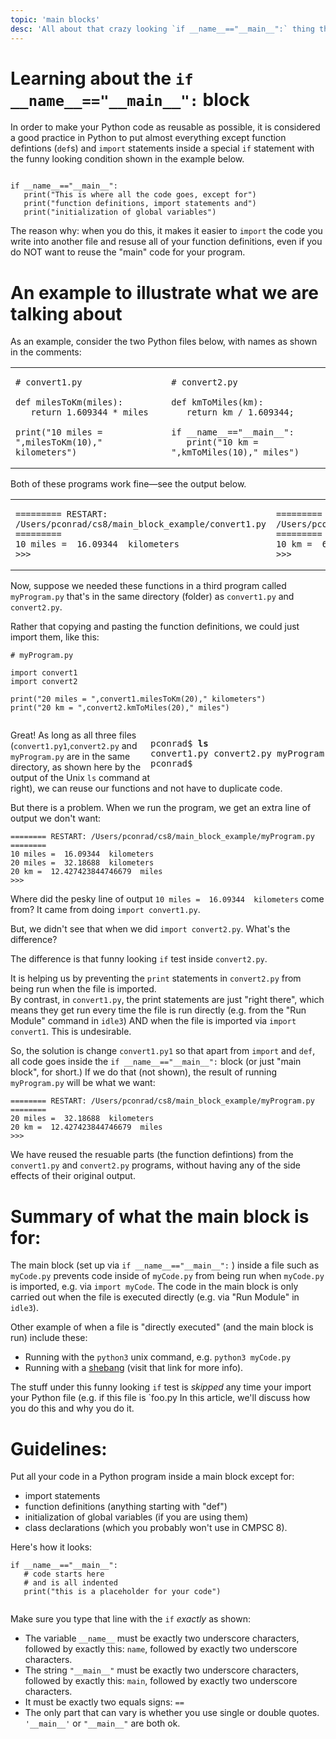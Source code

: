 ```yaml
---
topic: 'main blocks'
desc: 'All about that crazy looking `if __name__=="__main__":` thing that you see in some Python code'
---
```


# Learning about the `if __name__=="__main__":` block

In order to make your Python code as reusable as possible, it is considered a good practice in Python to put almost everything except function defintions (`def`s) and `import` statements  inside a special `if`
statement with the funny looking condition shown in the example below.

```

if __name__=="__main__":
   print("This is where all the code goes, except for")
   print("function definitions, import statements and")
   print("initialization of global variables")

```

The reason why: when you do this, it makes it easier to `import` the code you write into another file and resuse all of your function definitions, even if you do NOT want to reuse the "main" code for your program.

# An example to illustrate what we are talking about

As an example, consider the two Python files below, with names as shown in the comments:

<table>
<tr>
<td markdown="1">

```
# convert1.py

def milesToKm(miles):
   return 1.609344 * miles
   
print("10 miles = ",milesToKm(10)," kilometers")
```

</td>
<td markdown="1">

```
# convert2.py

def kmToMiles(km):
   return km / 1.609344;
   
if __name__=="__main__":
   print("10 km = ",kmToMiles(10)," miles")
```

</td>
</tr>
</table>

Both of these programs work fine&mdash;see the output below.

<table>
<tr>
<td markdown="1">

```
========= RESTART: /Users/pconrad/cs8/main_block_example/convert1.py =========
10 miles =  16.09344  kilometers
>>> 
```

</td>
<td markdown="1">

```
========= RESTART: /Users/pconrad/cs8/main_block_example/convert2.py =========
10 km =  6.2137119223733395  miles
>>> 
```

</td>
</tr>
</table>


Now, suppose we needed these functions in a third program called `myProgram.py` that's in the same directory (folder) as `convert1.py` and `convert2.py`.  

Rather that copying and pasting the function definitions, we could just import them, like this:

```
# myProgram.py

import convert1
import convert2

print("20 miles = ",convert1.milesToKm(20)," kilometers")
print("20 km = ",convert2.kmToMiles(20)," miles")


```

<pre style="width:20em; float:right" markdown="1">
pconrad$ <b>ls</b>
convert1.py	convert2.py	myProgram.py
pconrad$ 
</pre>

<div style="width: 50em;" markdown="1">

Great!  As long as all three files (`convert1.py1`,`convert2.py` and `myProgram.py` are in the same directory, as shown here by the output of the Unix `ls` command at right), we can reuse our functions and not have to duplicate code.

</div>

<div markdown="1" style="clear:both;">But there is a problem.    When we run the program, we get an extra line of output we don't want: </div>

```
======== RESTART: /Users/pconrad/cs8/main_block_example/myProgram.py ========
10 miles =  16.09344  kilometers
20 miles =  32.18688  kilometers
20 km =  12.427423844746679  miles
>>> 
```

Where did the pesky line of output `10 miles =  16.09344  kilometers` come from? It came from doing `import convert1.py`.

But, we didn't see that when we did `import convert2.py`.   What's the difference?

The difference is that  funny looking `if` test inside `convert2.py`.

It is helping us by preventing the `print` statements in `convert2.py` from being run when the file is imported.   
By contrast, in `convert1.py`, the print statements are just "right there", which means they get run every time the file is run directly (e.g. from the "Run Module" command in `idle3`) AND when the file is imported via `import convert1`.  This is undesirable.  

So, the solution is change `convert1.py1` so that apart from `import` and `def`, all code goes inside the `if __name__=="__main__":` block (or just "main block", for short.)  If we do that (not shown), the result of running `myProgram.py` will be what we want:

```
======== RESTART: /Users/pconrad/cs8/main_block_example/myProgram.py ========
20 miles =  32.18688  kilometers
20 km =  12.427423844746679  miles
>>> 
```

We have reused the resuable parts (the function defintions) from the `convert1.py` and `convert2.py` programs, without having any of the side effects of their original output.

# Summary of what the main block is for:

The main block (set up via `if __name__=="__main__":` ) inside a file such as `myCode.py` prevents code inside of `myCode.py` from being run
when `myCode.py` is imported, e.g. via `import myCode`.   The code  in the main block is only carried out when the file is executed directly (e.g. via "Run Module" in `idle3`).

Other example of when a file is "directly executed" (and the main block is run) include these:
* Running with the `python3` unix command, e.g. `python3 myCode.py`
* Running with a [shebang](/topics/shebang/) (visit that link for more info).


The stuff under this funny looking `if` test is <em>skipped</em> any time your import your Python file (e.g. if this file is `foo.py
In this article, we'll discuss how you do this and why you do it.

# Guidelines:

Put all your code in a Python program inside a main block except for:
* import statements
* function definitions (anything starting with "def")
* initialization of global variables (if you are using them)
* class declarations (which you probably won't use in CMPSC 8).

Here's how it looks:

```
if __name__=="__main__":
   # code starts here
   # and is all indented
   print("this is a placeholder for your code")
   
```

Make sure you type that line with the `if`  <em>exactly</em> as shown:
* The variable `__name__` must be exactly two underscore characters, followed by exactly this: `name`, followed by exactly two underscore characters. 
* The string `"__main__"` must be exactly two underscore characters, followed by exactly this: `main`, followed by exactly two underscore characters.
* It must be exactly two equals signs: `==`
* The only part that can vary is whether you use single or double quotes. `'__main__'` or `"__main__"` are both ok.

